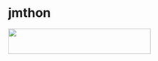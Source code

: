# jmthon

<p align="left"><a href="https://heroku.com/deploy?template=https://github.com/se2ik/music"> <img src="https://img.shields.io/badge/Deploy%20To%20Heroku-purple?style=for-the-badge&logo=heroku" width="320" height="58.45"/></a></p>
